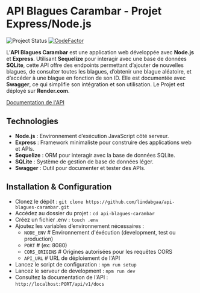 # API Blagues Carambar - Projet Express/Node.js

![Project Status](https://img.shields.io/badge/Project%20Status-Finished-green)
[![CodeFactor](https://www.codefactor.io/repository/github/lindabgaa/api-blagues-carambar/badge)](https://www.codefactor.io/repository/github/lindabgaa/api-blagues-carambar)

L’**API Blagues Carambar** est une application web développée avec **Node.js** et **Express**. Utilisant **Sequelize** pour interagir avec une base de données **SQLite**, cette API offre des endpoints permettant d’ajouter de nouvelles blagues, de consulter toutes les blagues, d’obtenir une blague aléatoire, et d’accéder à une blague en fonction de son ID. Elle est documentée avec **Swagger**, ce qui simplifie son intégration et son utilisation. Le Projet est déployé sur **Render.com**.

[Documentation de l'API](https://blagues-carambar-api.onrender.com/api/v1/docs/)

## Technologies

- **Node.js** : Environnement d’exécution JavaScript côté serveur.
- **Express** : Framework minimaliste pour construire des applications web et APIs.
- **Sequelize** : ORM pour interagir avec la base de données SQLite.
- **SQLite** : Système de gestion de base de données léger.
- **Swagger** : Outil pour documenter et tester des APIs.

## Installation & Configuration

- Clonez le dépôt : `git clone https://github.com/lindabgaa/api-blagues-carambar.git`
- Accédez au dossier du projet : `cd api-blagues-carambar`
- Créez un fichier .env : `touch .env`
- Ajoutez les variables d’environnement nécessaires :
  - `NODE_ENV` # Environnement d'éxécution (development, test ou production)
  - `PORT` # (ex: 8080)
  - `CORS_ORIGINS` # Origines autorisées pour les requêtes CORS
  - `API_URL` # URL de déploiement de l'API
- Lancez le script de configuration : `npm run setup`
- Lancez le serveur de development : `npm run dev`
- Consultez la documentation de l'API : `http://localhost:PORT/api/v1/docs`
